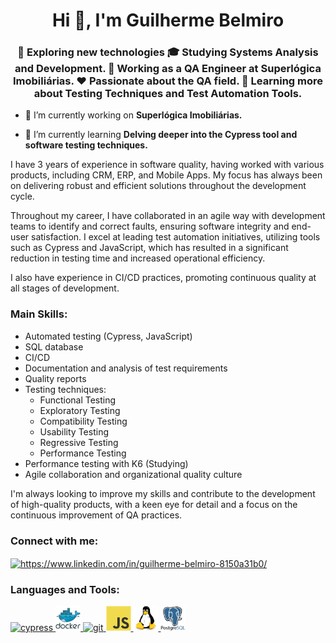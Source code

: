 
<h1 align="center">Hi 👋, I'm Guilherme Belmiro</h1>
<h3 align="center">🤔 Exploring new technologies 🎓 Studying Systems Analysis and Development. 💼 Working as a QA Engineer at Superlógica Imobiliárias. ❤️ Passionate about the QA field. 🌱 Learning more about Testing Techniques and Test Automation Tools.</h3>

- 🔭 I’m currently working on **Superlógica Imobiliárias.**

- 🌱 I’m currently learning **Delving deeper into the Cypress tool and software testing techniques.**

I have 3 years of experience in software quality, having worked with various products, including CRM, ERP, and Mobile Apps. My focus has always been on delivering robust and efficient solutions throughout the development cycle. 

Throughout my career, I have collaborated in an agile way with development teams to identify and correct faults, ensuring software integrity and end-user satisfaction. I excel at leading test automation initiatives, utilizing tools such as Cypress and JavaScript, which has resulted in a significant reduction in testing time and increased operational efficiency.

I also have experience in CI/CD practices, promoting continuous quality at all stages of development.

### Main Skills:
- Automated testing (Cypress, JavaScript)
- SQL database
- CI/CD
- Documentation and analysis of test requirements
- Quality reports
- Testing techniques:
  - Functional Testing
  - Exploratory Testing
  - Compatibility Testing
  - Usability Testing
  - Regressive Testing
  - Performance Testing
- Performance testing with K6 (Studying)
- Agile collaboration and organizational quality culture

I'm always looking to improve my skills and contribute to the development of high-quality products, with a keen eye for detail and a focus on the continuous improvement of QA practices.
<h3 align="left">Connect with me:</h3>
<p align="left">
<a href="https://linkedin.com/in/https://www.linkedin.com/in/guilherme-belmiro-8150a31b0/" target="blank"><img align="center" src="https://raw.githubusercontent.com/rahuldkjain/github-profile-readme-generator/master/src/images/icons/Social/linked-in-alt.svg" alt="https://www.linkedin.com/in/guilherme-belmiro-8150a31b0/" height="30" width="40" /></a>
</p>

<h3 align="left">Languages and Tools:</h3>
<p align="left"> <a href="https://www.cypress.io" target="_blank" rel="noreferrer"> <img src="https://raw.githubusercontent.com/simple-icons/simple-icons/6e46ec1fc23b60c8fd0d2f2ff46db82e16dbd75f/icons/cypress.svg" alt="cypress" width="40" height="40"/> </a> <a href="https://www.docker.com/" target="_blank" rel="noreferrer"> <img src="https://raw.githubusercontent.com/devicons/devicon/master/icons/docker/docker-original-wordmark.svg" alt="docker" width="40" height="40"/> </a> <a href="https://git-scm.com/" target="_blank" rel="noreferrer"> <img src="https://www.vectorlogo.zone/logos/git-scm/git-scm-icon.svg" alt="git" width="40" height="40"/> </a> <a href="https://developer.mozilla.org/en-US/docs/Web/JavaScript" target="_blank" rel="noreferrer"> <img src="https://raw.githubusercontent.com/devicons/devicon/master/icons/javascript/javascript-original.svg" alt="javascript" width="40" height="40"/> </a> <a href="https://www.linux.org/" target="_blank" rel="noreferrer"> <img src="https://raw.githubusercontent.com/devicons/devicon/master/icons/linux/linux-original.svg" alt="linux" width="40" height="40"/> </a> <a href="https://www.postgresql.org" target="_blank" rel="noreferrer"> <img src="https://raw.githubusercontent.com/devicons/devicon/master/icons/postgresql/postgresql-original-wordmark.svg" alt="postgresql" width="40" height="40"/> </a> </p>

